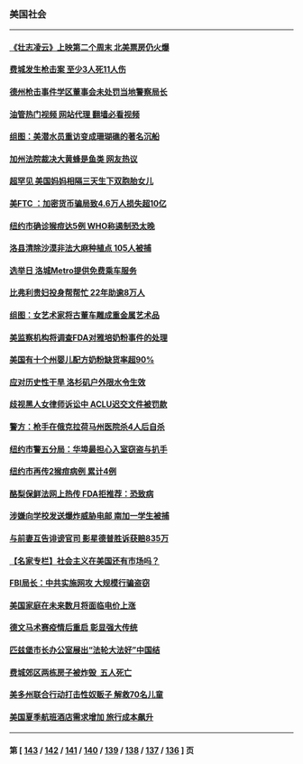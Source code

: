### 美国社会
---
#### [《壮志凌云》上映第二个周末 北美票房仍火爆](../../pages/ncid1078160/n13753028.md?06060845) 
#### [费城发生枪击案 至少3人死11人伤](../../pages/ncid1078160/n13752836.md?06060845) 
#### [德州枪击事件学区董事会未处罚当地警察局长](../../pages/ncid1078160/n13752488.md?06060845) 
#### [油管热门视频 网站代理 翻墙必看视频](http://209.222.30.114:81/youtube.html?06060845)
#### [组图：美潜水员重访变成珊瑚礁的著名沉船](../../pages/ncid1078160/n13752184.md?06060845) 
#### [加州法院裁决大黄蜂是鱼类 网友热议](../../pages/ncid1078160/n13752301.md?06060845) 
#### [超罕见 美国妈妈相隔三天生下双胞胎女儿](../../pages/ncid1078160/n13752364.md?06060845) 
#### [美FTC ：加密货币骗局致4.6万人损失超10亿](../../pages/ncid1078160/n13751956.md?06060845) 
#### [纽约市确诊猴痘达5例 WHO称遏制恐太晚](../../pages/ncid1078160/n13752109.md?06060845) 
#### [洛县清除沙漠非法大麻种植点 105人被捕](../../pages/ncid1078160/n13752115.md?06060845) 
#### [选举日 洛城Metro提供免费乘车服务](../../pages/ncid1078160/n13751996.md?06060845) 
#### [比弗利贵妇投身帮帮忙 22年助逾8万人](../../pages/ncid1078160/n13751981.md?06060845) 
#### [组图：女艺术家将古董车雕成重金属艺术品](../../pages/ncid1078160/n13751476.md?06060845) 
#### [美监察机构将调查FDA对雅培奶粉事件的处理](../../pages/ncid1078160/n13751396.md?06060845) 
#### [美国有十个州婴儿配方奶粉缺货率超90%](../../pages/ncid1078160/n13751255.md?06060845) 
#### [应对历史性干旱 洛杉矶户外限水令生效](../../pages/ncid1078160/n13751293.md?06060845) 
#### [歧视黑人女律师诉讼中 ACLU迟交文件被罚款](../../pages/ncid1078160/n13751279.md?06060845) 
#### [警方：枪手在俄克拉荷马州医院杀4人后自杀](../../pages/ncid1078160/n13750651.md?06060845) 
#### [纽约市警五分局：华埠最担心入室窃盗与扒手](../../pages/ncid1078160/n13750679.md?06060845) 
#### [纽约市再传2猴痘病例 累计4例](../../pages/ncid1078160/n13750680.md?06060845) 
#### [酪梨保鲜法网上热传 FDA拒推荐：恐致病](../../pages/ncid1078160/n13750376.md?06060845) 
#### [涉嫌向学校发送爆炸威胁电邮 南加一学生被捕](../../pages/ncid1078160/n13750603.md?06060845) 
#### [与前妻互告诽谤官司 影星德普胜诉获赔835万](../../pages/ncid1078160/n13750495.md?06060845) 
#### [【名家专栏】社会主义在美国还有市场吗？](../../pages/ncid1078160/n13749378.md?06060845) 
#### [FBI局长：中共实施网攻 大规模行骗盗窃](../../pages/ncid1078160/n13750396.md?06060845) 
#### [美国家庭在未来数月将面临电价上涨](../../pages/ncid1078160/n13749694.md?06060845) 
#### [德文马术赛疫情后重启 彰显强大传统](../../pages/ncid1078160/n13749561.md?06060845) 
#### [匹兹堡市长办公室展出“法轮大法好”中国结](../../pages/ncid1078160/n13749721.md?06060845) 
#### [费城郊区两栋房子被炸毁  五人死亡](../../pages/ncid1078160/n13749707.md?06060845) 
#### [美多州联合行动打击性奴贩子 解救70名儿童](../../pages/ncid1078160/n13749628.md?06060845) 
#### [美国夏季航班酒店需求增加 旅行成本飙升](../../pages/ncid1078160/n13749528.md?06060845) 

---
#### 第 [ [143](./143.md?06060845) / [142](./142.md?06060845) / [141](./141.md?06060845) / [140](./140.md?06060845) / [139](./139.md?06060845) / [138](./138.md?06060845) / [137](./137.md?06060845) / [136](./136.md?06060845) ] 页
